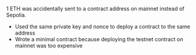 1 ETH was accidentally sent to a contract address on mainnet instead of Sepolia.

- Used the same private key and nonce to deploy a contract to the same address
- Wrote a minimal contract because deploying the testnet contract on mainnet was too expensive

